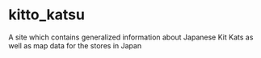 # kitto_katsu
A site which contains generalized information about Japanese Kit Kats as well as map data for the stores in Japan